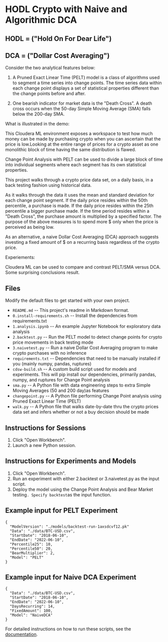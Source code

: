 # HODL Crypto with Naive and Algorithmic DCA
## HODL = ("Hold On For Dear Life")
## DCA  = ("Dollar Cost Averaging")

Consider the two analytical features below:

1. A Pruned Exact Linear Time (PELT) model is a class of algorithms used to segment a time series
into change points. The time series data within each change point displays a set of statistical properties
different than the change points before and after.

2. One bearish indicator for market data is the "Death Cross". A death cross occurs when the 50-day Simple 
Moving Average (SMA) falls below the 200-day SMA.

What is illustrated in the demo:

This Cloudera ML environment exposes a workspace to test how much money can be made by purchasing crypto 
when you can ascertain that the price is low.Looking at the entire range of prices for a crypto asset as 
one monolithic block of time having the same distribution is flawed. 

Change Point Analysis with PELT can be used to divide a large block of time into individual segments where 
each segment has its own statistical properties.

This project walks through a crypto price data set, on a daily basis, in a back testing fashion using historical
data.

As it walks through the data it uses the mean and standard deviation for each change point segment. If the
daily price resides within the 50th percentile, a purchase is made. If the daily price resides within the 25th
percentile a bigger purchase made. If the time period resides within a "Death Cross", the purchase amount is
multiplied by a specified factor. The purpose of the above measures is to spend more $ only when the price is 
perceived as being low.

As an alternative, a naive Dollar Cost Averaging (DCA) approach suggests investing a fixed amount of $ on a 
recurring basis regardless of the crypto price.

Experiements:

Cloudera ML can be used to compare and contrast PELT/SMA versus DCA. Some surprising conclusions result.


## Files

Modify the default files to get started with your own project.

* `README.md` -- This project's readme in Markdown format.
* `0.install-requirements.sh` -- Install the dependencies from requirements.txt
* `1.analysis.ipynb` -- An example Jupyter Notebook for exploratory data analysis
* `2.backtest.py` -- Run the PELT model to detect change points for crypto price movements in back testing mode
* `3.naivetest.py` -- Run a naive Dollar Cost Averaging program to make crypto purchases with no inference
* `requirements.txt` -- Dependencies that need to be manually installed if you (mainly numpy, pandas, ruptures)
* `cdsw-build.sh` -- A custom build script used for models and experiments. This
will pip install our dependencies, primarily pandas, numpy, and ruptures for Change Point analysis
* `sma.py` --  A Python file with data engineering steps to extra Simple Moving Averages (50 and 200 day)as features
* `changepoint.py` -- A Python file performing Change Point analysis using Pruned Exact Linear Time (PELT)
* `walk.py` -- A Python file that walks date-by-date thru the crypto prices data set and infers whether or not a buy
decision should be made

## Instructions for Sessions
1. Click "Open Workbench".
2. Launch a new Python session.

## Instructions for Experiments and Models
1. Click "Open Workbench".
2. Run an experiment with either 2.backtest or 3.naivetest.py as the input script.
3. Deploy the model using the Change Point Analysis and Bear Market testing`. Specify backtest`as the input function.

## Example input for PELT Experiment
```
{
  "ModelVersion": "./models/backtest-run-1axsdcvf12.pk"
  "Data": "./data/BTC-USD.csv",
  "StartDate": "2018-06-10",
  "EndDate": "2022-06-10",
  "Percentile25": 10,
  "Percentile50": 20,
  "BearMultiplier": 2,
  "Model": "PELT"
}
```

## Example input for Naive DCA Experiment
```
{ 
  "Data": "./data/BTC-USD.csv",
  "StartDate": "2018-06-10",
  "EndDate": "2022-06-10",
  "DaysRecurring": 14,
  "FixedAmount": 100,
  "Model": "NaiveDCA"
}
```

For detailed instructions on how to run these scripts, see the [documentation](https://docs.cloudera.com/machine-learning/cloud/models/topics/ml-creating-and-deploying-a-model.html).

